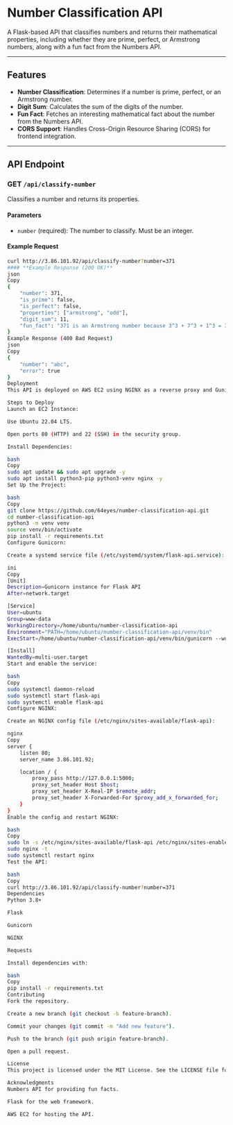 # Number Classification API

A Flask-based API that classifies numbers and returns their mathematical properties, including whether they are prime, perfect, or Armstrong numbers, along with a fun fact from the Numbers API.

---

## **Features**
- **Number Classification**: Determines if a number is prime, perfect, or an Armstrong number.
- **Digit Sum**: Calculates the sum of the digits of the number.
- **Fun Fact**: Fetches an interesting mathematical fact about the number from the Numbers API.
- **CORS Support**: Handles Cross-Origin Resource Sharing (CORS) for frontend integration.

---

## **API Endpoint**
### **GET `/api/classify-number`**
Classifies a number and returns its properties.

#### **Parameters**
- `number` (required): The number to classify. Must be an integer.

#### **Example Request**
```bash
curl http://3.86.101.92/api/classify-number?number=371
#### **Example Response (200 OK)**
json
Copy
{
    "number": 371,
    "is_prime": false,
    "is_perfect": false,
    "properties": ["armstrong", "odd"],
    "digit_sum": 11,
    "fun_fact": "371 is an Armstrong number because 3^3 + 7^3 + 1^3 = 371."
}
Example Response (400 Bad Request)
json
Copy
{
    "number": "abc",
    "error": true
}
Deployment
This API is deployed on AWS EC2 using NGINX as a reverse proxy and Gunicorn as the WSGI server.

Steps to Deploy
Launch an EC2 Instance:

Use Ubuntu 22.04 LTS.

Open ports 80 (HTTP) and 22 (SSH) in the security group.

Install Dependencies:

bash
Copy
sudo apt update && sudo apt upgrade -y
sudo apt install python3-pip python3-venv nginx -y
Set Up the Project:

bash
Copy
git clone https://github.com/64eyes/number-classification-api.git
cd number-classification-api
python3 -m venv venv
source venv/bin/activate
pip install -r requirements.txt
Configure Gunicorn:

Create a systemd service file (/etc/systemd/system/flask-api.service):

ini
Copy
[Unit]
Description=Gunicorn instance for Flask API
After=network.target

[Service]
User=ubuntu
Group=www-data
WorkingDirectory=/home/ubuntu/number-classification-api
Environment="PATH=/home/ubuntu/number-classification-api/venv/bin"
ExecStart=/home/ubuntu/number-classification-api/venv/bin/gunicorn --workers 3 --bind 0.0.0.0:5000 app:app

[Install]
WantedBy=multi-user.target
Start and enable the service:

bash
Copy
sudo systemctl daemon-reload
sudo systemctl start flask-api
sudo systemctl enable flask-api
Configure NGINX:

Create an NGINX config file (/etc/nginx/sites-available/flask-api):

nginx
Copy
server {
    listen 80;
    server_name 3.86.101.92;

    location / {
        proxy_pass http://127.0.0.1:5000;
        proxy_set_header Host $host;
        proxy_set_header X-Real-IP $remote_addr;
        proxy_set_header X-Forwarded-For $proxy_add_x_forwarded_for;
    }
}
Enable the config and restart NGINX:

bash
Copy
sudo ln -s /etc/nginx/sites-available/flask-api /etc/nginx/sites-enabled/
sudo nginx -t
sudo systemctl restart nginx
Test the API:

bash
Copy
curl http://3.86.101.92/api/classify-number?number=371
Dependencies
Python 3.8+

Flask

Gunicorn

NGINX

Requests

Install dependencies with:

bash
Copy
pip install -r requirements.txt
Contributing
Fork the repository.

Create a new branch (git checkout -b feature-branch).

Commit your changes (git commit -m "Add new feature").

Push to the branch (git push origin feature-branch).

Open a pull request.

License
This project is licensed under the MIT License. See the LICENSE file for details.

Acknowledgments
Numbers API for providing fun facts.

Flask for the web framework.

AWS EC2 for hosting the API.
